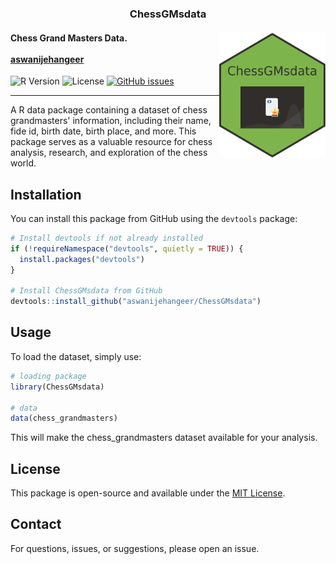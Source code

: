 <h3 align="center">ChessGMsdata</h3>

<h4>
<img src="ChessGMsdata-hex.png" width="170" height="200" align="right"/>
  Chess Grand Masters Data.
   <br><br>
  <a href="https://www.linkedin.com/in/aswanijehangeer/">aswanijehangeer</a>
</h4>

![R Version](https://img.shields.io/badge/R-%3E%3D%203.0.0-blue)
![License](https://img.shields.io/badge/License-MIT-blue)
[![GitHub issues](https://img.shields.io/github/issues/aswanijehangeer/ChessGMsdata)](https://github.com/aswanijehangeer/ChessGMsdata/issues)

---

A R data package containing a dataset of chess grandmasters' information, including their name, fide id, birth date, birth place, and more. This package serves as a valuable resource for chess analysis, research, and exploration of the chess world.

## Installation

You can install this package from GitHub using the `devtools` package:

```R
# Install devtools if not already installed
if (!requireNamespace("devtools", quietly = TRUE)) {
  install.packages("devtools")
}

# Install ChessGMsdata from GitHub
devtools::install_github("aswanijehangeer/ChessGMsdata")
```

## Usage

To load the dataset, simply use:

```R
# loading package
library(ChessGMsdata)

# data
data(chess_grandmasters)
```

This will make the chess_grandmasters dataset available for your analysis.

## License

This package is open-source and available under the [MIT License](LICENSE).

## Contact

For questions, issues, or suggestions, please open an issue.
